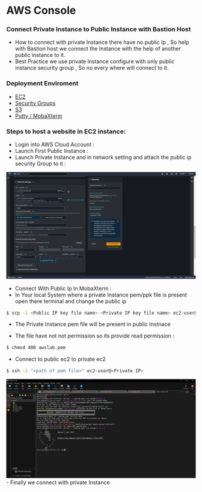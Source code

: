 # AWS Console

### Connect Private Instance to Public Instance with Bastion Host


- How to connect with private Instance there have no public Ip , So help with Bastion host we connect the Instance with the help of another public instance to it.
- Best Practice we use private Instance configure with only public instance security group , So no every where will connect to it.

### Deployment Enviroment 

- [EC2](https://aws.amazon.com/pm/ec2)
- [Security Groups](https://docs.aws.amazon.com/vpc/latest/userguide/vpc-security-groups.html)
- [S3](https://aws.amazon.com/pm/serv-s3)
- [Putty / MobaXterm](https://mobaxterm.mobatek.net/)


### Steps to host a website in EC2 instance:

- Login into AWS Cloud Account :
- Launch First Public Instance :
- Launch Private Instance and in network setting and attach the public ip security Group to it :
<img src="Photos/1.jpg" alt="Network Settings">

- Connect With Public Ip In MobaXterm :
- In Your local System where a private Instance pem/ppk file is present open there terminal and change the public ip 

```bash
$ scp -i <Public IP key file name> <Private IP key file name> ec2-user@<IP public Instance>:/home/ec2-user
```

- The Private Instance pem file will be present in public Instnace 

- The file have not not permission so its provide read permission :
```bash
$ chmod 400 awslab.pem
```

- Connect to public ec2 to private ec2
```bash
$ ssh -i "<path of pem file>" ec2-user@<Private IP>
```
<img src="Photos/4.jpg" alt="Connection">
- Finally we connect with private Instance